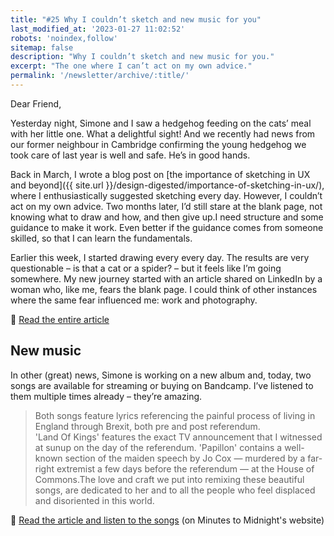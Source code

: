 ```yaml
---
title: "#25 Why I couldn’t sketch and new music for you"
last_modified_at: '2023-01-27 11:02:52'
robots: 'noindex,follow'
sitemap: false
description: "Why I couldn’t sketch and new music for you."
excerpt: "The one where I can’t act on my own advice."
permalink: '/newsletter/archive/:title/'
---
```

Dear Friend,

Yesterday night, Simone and I saw a hedgehog feeding on the cats’ meal with her little one. What a delightful sight! And we recently had news from our former neighbour in Cambridge confirming the young hedgehog we took care of last year is well and safe. He’s in good hands.

Back in March, I wrote a blog post on [the importance of sketching in UX and beyond]({{ site.url }}/design-digested/importance-of-sketching-in-ux/), where I enthusiastically suggested sketching every day. However, I couldn’t act on my own advice. Two months later, I’d still stare at the blank page, not knowing what to draw and how, and then give up.I need structure and some guidance to make it work. Even better if the guidance comes from someone skilled, so that I can learn the fundamentals.

Earlier this week, I started drawing every every day. The results are very questionable – is that a cat or a spider? – but it feels like I’m going somewhere. My new journey started with an article shared on LinkedIn by a woman who, like me, fears the blank page. I could think of other instances where the same fear influenced me: work and photography.

<p class="detached">🔗 <a href="{{ site.url }}/drawing/learning-to-draw/">Read the entire article</a></p>

## New music

In other (great) news, Simone is working on a new album and, today, two songs are available for streaming or buying on Bandcamp. I’ve listened to them multiple times already – they’re amazing.

> Both songs feature lyrics referencing the painful process of living in England through Brexit, both pre and post referendum.
> <br>
> 'Land Of Kings' features the exact TV announcement that I witnessed at sunup on the day of the referendum. 'Papillon' contains a well-known section of the maiden speech by Jo Cox — murdered by a far-right extremist a few days before the referendum — at the House of Commons.The love and craft we put into remixing these beautiful songs, are dedicated to her and to all the people who feel displaced and disoriented in this world.

<p class="detached">🔗 <a href="https://minutestomidnight.co.uk/the-die-is-cast-ep/">Read the article and listen to the songs</a> (on Minutes to Midnight's website)</p>
